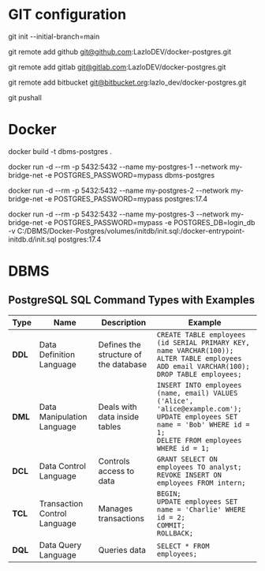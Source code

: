 # GIT configuration

git init --initial-branch=main

git remote add github git@github.com:LazloDEV/docker-postgres.git

git remote add gitlab git@gitlab.com:LazloDEV/docker-postgres.git

git remote add bitbucket git@bitbucket.org:lazlo_dev/docker-postgres.git

git pushall 



# Docker

docker build -t dbms-postgres .

docker run -d --rm -p 5432:5432 --name my-postgres-1 --network my-bridge-net -e POSTGRES_PASSWORD=mypass dbms-postgres

docker run -d --rm -p 5432:5432 --name my-postgres-2 --network my-bridge-net -e POSTGRES_PASSWORD=mypass postgres:17.4

docker run -d --rm -p 5432:5432 --name my-postgres-3 --network my-bridge-net -e POSTGRES_PASSWORD=mypass -e POSTGRES_DB=login_db -v C:/DBMS/Docker-Postgres/volumes/initdb/init.sql:/docker-entrypoint-initdb.d/init.sql postgres:17.4



# DBMS

## PostgreSQL SQL Command Types with Examples

| Type   | Name                         | Description                          | Example |
|--------|------------------------------|--------------------------------------|---------|
| **DDL** | Data Definition Language     | Defines the structure of the database | `CREATE TABLE employees (id SERIAL PRIMARY KEY, name VARCHAR(100));`<br>`ALTER TABLE employees ADD email VARCHAR(100);`<br>`DROP TABLE employees;` |
| **DML** | Data Manipulation Language   | Deals with data inside tables         | `INSERT INTO employees (name, email) VALUES ('Alice', 'alice@example.com');`<br>`UPDATE employees SET name = 'Bob' WHERE id = 1;`<br>`DELETE FROM employees WHERE id = 1;` |
| **DCL** | Data Control Language        | Controls access to data               | `GRANT SELECT ON employees TO analyst;`<br>`REVOKE INSERT ON employees FROM intern;` |
| **TCL** | Transaction Control Language | Manages transactions                  | `BEGIN;`<br>`UPDATE employees SET name = 'Charlie' WHERE id = 2;`<br>`COMMIT;`<br>`ROLLBACK;` |
| **DQL** | Data Query Language          | Queries data                          | `SELECT * FROM employees;` |
